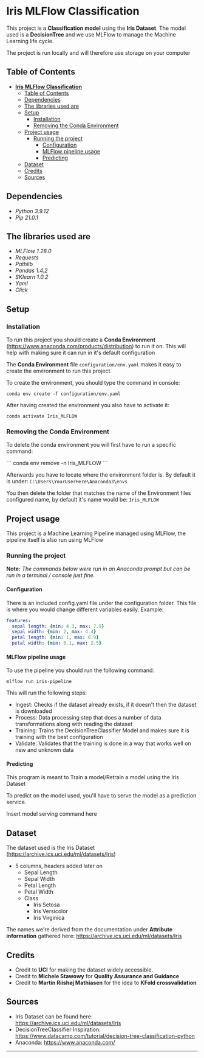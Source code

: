 # **Iris MLFlow Classification**

This project is a **Classification model** using the **Iris Dataset**. The model used is a **DecisionTree** and we use MLFlow to manage the Machine Learning life cycle.

The project is run locally and will therefore use storage on your computer

## Table of Contents

- [**Iris MLFlow Classification**](#iris-mlflow-classification)
  - [Table of Contents](#table-of-contents)
  - [Dependencies](#dependencies)
  - [The libraries used are](#the-libraries-used-are)
  - [Setup](#setup)
    - [Installation](#installation)
    - [Removing the Conda Environment](#removing-the-conda-environment)
  - [Project usage](#project-usage)
    - [Running the project](#running-the-project)
      - [Configuration](#configuration)
      - [MLFlow pipeline usage](#mlflow-pipeline-usage)
      - [Predicting](#predicting)
  - [Dataset](#dataset)
  - [Credits](#credits)
  - [Sources](#sources)

## Dependencies

- *Python 3.9.12*
- *Pip 21.0.1*

## The libraries used are

- *MLFlow 1.28.0*
- *Requests*
- *Pathlib*
- *Pandas 1.4.2*
- *SKlearn 1.0.2*
- *Yaml*
- *Click*

## Setup

### Installation

To run this project you should create a **Conda Environment** (<https://www.anaconda.com/products/distribution>) to run it on. This will help with making sure it can run in it's default configuration

The **Conda Environment** file `configuration/env.yaml` makes it easy to create the environment to run this project.

To create the environment, you should type the command in console:

```console
conda env create -f configuration/env.yaml
```

After having created the environment you also have to activate it:

```console
conda activate Iris_MLFLOW
```

### Removing the Conda Environment

To delete the conda environment you will first have to run a specific command:

´´´
conda env remove -n Iris_MLFLOW
´´´

Afterwards you have to locate where the environment folder is. By default it is under: `C:\Users\YourUserHere\Anaconda3\envs`

You then delete the folder that matches the name of the Environment files configured name, by default it's name would be: `Iris_MLFLOW`

## Project usage

This project is a Machine Learning Pipeline managed using MLFlow, the pipeline itself is also run using MLFlow

### Running the project

**Note:** *The commands below were run in an Anaconda prompt but can be run in a terminal / console just fine.*

#### Configuration

There is an included config.yaml file under the configuration folder. This file is where you would change different variables easily. Example:

```yaml
features: 
  sepal length: {min: 4.3, max: 7.9}
  sepal width: {min: 2, max: 4.4}
  petal length: {min: 1, max: 6.9}
  petal width: {min: 0.1, max: 2.5}
```

#### MLFlow pipeline usage

To use the pipeline you should run the following command:

```mlflow
mlflow run iris-pipeline
```

This will run the following steps:

- Ingest: Checks if the dataset already exists, if it doesn't then the dataset is downloaded
- Process: Data processing step that does a number of data transformations along with reading the dataset
- Training: Trains the DecisionTreeClassifier Model and makes sure it is training with the best configuration
- Validate: Validates that the training is done in a way that works well on new and unknown data

#### Predicting

This program is meant to  Train a model/Retrain a model using the Iris Dataset

To predict on the model used, you'll have to serve the model as a prediction service.

Insert model serving command here

## Dataset

The dataset used is the Iris Dataset (<https://archive.ics.uci.edu/ml/datasets/Iris>)

- 5 columns, headers added later on
  - Sepal Length
  - Sepal Width
  - Petal Length
  - Petal Width
  - Class
    - Iris Setosa
    - Iris Versicolor
    - Iris Virginica

The names we're derived from the documentation under **Attribute information** gathered here: <https://archive.ics.uci.edu/ml/datasets/Iris>

## Credits

- Credit to **UCI** for making the dataset widely accessible.
- Credit to **Michele Stawowy** for **Quality Assurance and Guidance**
- Credit to **Martin Riishøj Mathiasen** for the idea to **KFold crossvalidation**

## Sources

- Iris Dataset can be found here: <https://archive.ics.uci.edu/ml/datasets/Iris>
- DecisionTreeClassifier Inspiration: <https://www.datacamp.com/tutorial/decision-tree-classification-python>
- Anaconda: <https://www.anaconda.com/>

---
